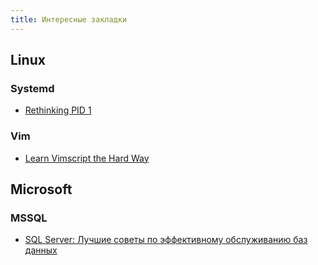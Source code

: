 ```yaml
---
title: Интересные закладки
---
```


## Linux

### Systemd

* [Rethinking PID 1](http://0pointer.de/blog/projects/systemd.html)

### Vim

* [Learn Vimscript the Hard Way](http://learnvimscriptthehardway.stevelosh.com/)

## Microsoft

### MSSQL

* [SQL Server: Лучшие советы по эффективному обслуживанию баз данных](http://www.oszone.net/7326/SQL_Server)
